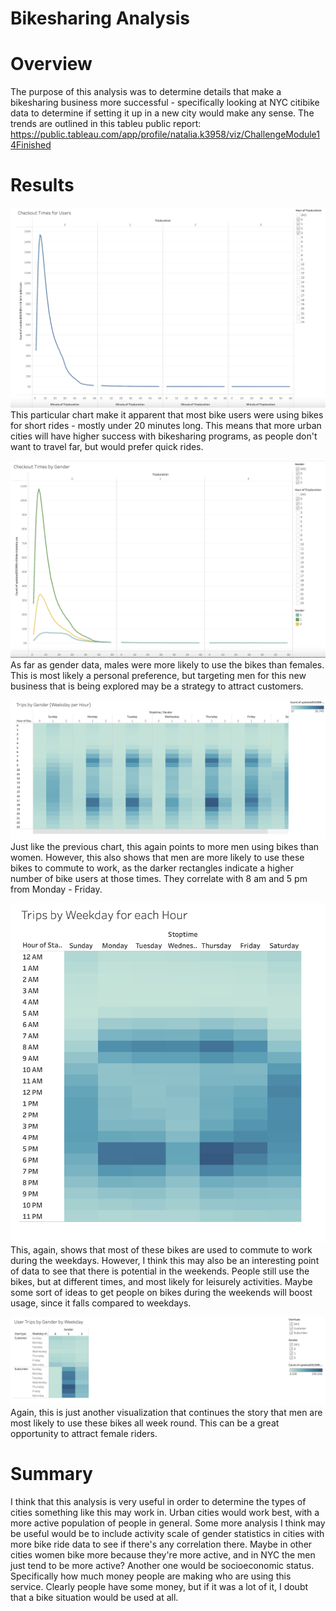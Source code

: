 # Bikesharing Analysis

# Overview
The purpose of this analysis was to determine details that make a bikesharing business more successful - specifically looking at NYC citibike data to determine if setting it up in a new city would make any sense. The trends are outlined in this tableu public report: https://public.tableau.com/app/profile/natalia.k3958/viz/ChallengeModule14Finished

# Results
![Length of Time Using Bikes](images/checkout_times_for_users.png)
This particular chart make it apparent that most bike users were using bikes for short rides - mostly under 20 minutes long. This means that more urban cities will have higher success with bikesharing programs, as people don't want to travel far, but would prefer quick rides.

![Which genders are more likely to use the bikes?](images/Checkout_times_by_gender.png)
As far as gender data, males were more likely to use the bikes than females. This is most likely a personal preference, but targeting men for this new business that is being explored may be a strategy to attract customers.

![](images/trips_by_gender.png)
Just like the previous chart, this again points to more men using bikes than women. However, this also shows that men are more likely to use these bikes to commute to work, as the darker rectangles indicate a higher number of bike users at those times. They correlate with 8 am and 5 pm from Monday - Friday.

![](images/trips_by_weekday.png)
This, again, shows that most of these bikes are used to commute to work during the weekdays. However, I think this may also be an interesting point of data to see that there is potential in the weekends. People still use the bikes, but at different times, and most likely for leisurely activities. Maybe some sort of ideas to get people on bikes during the weekends will boost usage, since it falls compared to weekdays.

![](images/user_trips_by_gender_by_weekday.png)
Again, this is just another visualization that continues the story that men are most likely to use these bikes all week round. This can be a great opportunity to attract female riders.

# Summary
I think that this analysis is very useful in order to determine the types of cities something like this may work in. Urban cities would work best, with a more active population of people in general. Some more analysis I think may be useful would be to include activity scale of gender statistics in cities with more bike ride data to see if there's any correlation there. Maybe in other cities women bike more because they're more active, and in NYC the men just tend to be more active? Another one would be socioeconomic status. Specifically how much money people are making who are using this service. Clearly people have some money, but if it was a lot of it, I doubt that a bike situation would be used at all. 
